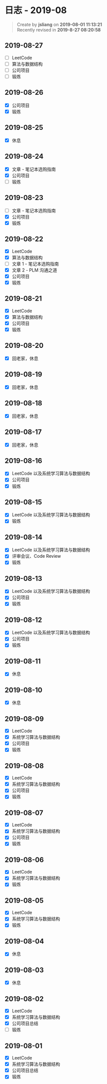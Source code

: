 日志 - 2019-08
===

> Create by **jsliang** on **2019-08-01 11:13:21**  
> Recently revised in **2019-8-27 08:20:58**

## 2019-08-27

* [ ] LeetCode
* [ ] 算法与数据结构
* [ ] 公司项目
* [ ] 锻炼

## 2019-08-26

* [x] 公司项目
* [x] 锻炼

## 2019-08-25

* [x] 休息

## 2019-08-24

* [x] 文章 - 笔记本选购指南
* [x] 公司项目
* [ ] 锻炼

## 2019-08-23

* [ ] 文章 - 笔记本选购指南
* [x] 公司项目
* [x] 锻炼

## 2019-08-22

* [x] LeetCode
* [x] 算法与数据结构
* [ ] 文章 1 - 笔记本选购指南
* [x] 文章 2 - PLM 沟通之道
* [x] 公司项目
* [x] 锻炼

## 2019-08-21

* [x] LeetCode
* [x] 算法与数据结构
* [x] 公司项目
* [x] 锻炼

## 2019-08-20

* [x] 回老家，休息

## 2019-08-19

* [x] 回老家，休息

## 2019-08-18

* [x] 回老家，休息

## 2019-08-17

* [x] 回老家，休息

## 2019-08-16

* [x] LeetCode 以及系统学习算法与数据结构
* [x] 公司项目
* [x] 锻炼

## 2019-08-15

* [x] LeetCode 以及系统学习算法与数据结构
* [x] 锻炼

## 2019-08-14

* [x] LeetCode 以及系统学习算法与数据结构
* [x] 评审会议、Code Review
* [x] 锻炼

## 2019-08-13

* [x] LeetCode 以及系统学习算法与数据结构
* [x] 公司项目
* [x] 锻炼

## 2019-08-12

* [x] LeetCode 以及系统学习算法与数据结构
* [x] 公司项目
* [x] 锻炼

## 2019-08-11

* [x] 休息

## 2019-08-10

* [x] 休息

## 2019-08-09

* [x] LeetCode
* [x] 系统学习算法与数据结构
* [x] 公司项目
* [x] 锻炼

## 2019-08-08

* [x] LeetCode
* [x] 系统学习算法与数据结构
* [x] 公司项目
* [x] 锻炼

## 2019-08-07

* [x] LeetCode
* [x] 系统学习算法与数据结构
* [x] 公司项目
* [x] 锻炼

## 2019-08-06

* [x] LeetCode
* [x] 系统学习算法与数据结构
* [x] 锻炼

## 2019-08-05

* [x] LeetCode
* [x] 系统学习算法与数据结构
* [x] 锻炼

## 2019-08-04

* [x] 休息

## 2019-08-03

* [x] 休息

## 2019-08-02

* [x] LeetCode
* [x] 系统学习算法与数据结构
* [x] 公司项目总结
* [ ] 锻炼

## 2019-08-01

* [x] LeetCode
* [x] 系统学习算法与数据结构
* [x] 公司项目总结
* [x] 锻炼